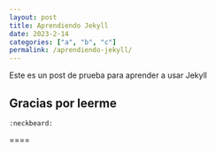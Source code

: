 ```yaml
---
layout: post
title: Aprendiendo Jekyll
date: 2023-2-14
categories: ["a", "b", "c"]
permalink: /aprendiendo-jekyll/
---
```


Este es un post de prueba para aprender a usar Jekyll

Gracias por leerme
----
	:neckbeard:
====
